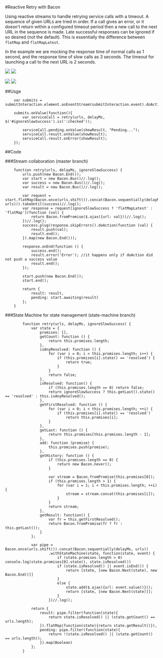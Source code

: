 #Reactive Retry with Bacon

Using reactive streams to handle retrying service calls with a timeout. A sequence of given URLs are tried in order.
If a call gives an error, or it doesn't return within a configured timeout period then a new call to the next URL in the
sequence is made. Late successful responses can  be ignored if so desired (not the default). This is essentially the
difference between <code>flatMap</code> and <code>flatMapLatest</code>.

In the example we are mocking the
response time of normal calls as 1 second, and the response time of slow calls as 3 seconds. The timeout for
launching a call to the next URL is 2 seconds.


![ ](screen1.png) ![ ](screen2.png)

![ ](screen3.png) ![ ](screen4.png)

##Usge

        var submits = submitInteraction.element.asEventStream(submitInteraction.event).doAction('.preventDefault');

        submits.onValue(function(){
            var serviceCall = retry(urls, delayMs, $('#ignoreSlowSuccess').is(':checked'));

            serviceCall.pending.onValue(showResult, "Pending...");
            serviceCall.result.onValue(showResult);
            serviceCall.result.onError(showResult);
        });

##Code

###Stream collaboration (master branch)

        function retry(urls, delayMs, ignoreSlowSuccess) {
            urls.push(new Bacon.End());
            var start = new Bacon.Bus()//.log();
            var success = new Bacon.Bus()//.log();
            var result = new Bacon.Bus()//.log();

            var request = start.flatMap(Bacon.once(urls.shift()).concat(Bacon.sequentially(delayMs, urls))).takeUntil(success)//.log();
            var response = request[ignoreSlowSuccess ? 'flatMapLatest' : 'flatMap'](function (val) {
                return Bacon.fromPromise($.ajax({url: val}))//.log();
            })//.log();
            success.plug(response.skipErrors().doAction(function (val) {
                result.push(val);
                result.end();
            }).map(new Bacon.End()));

            response.onEnd(function () {
                success.end();
                result.error('Error'); //it happens only if doAction did not push a success value
                result.end();
            });

            start.push(new Bacon.End());
            start.end();

            return {
                result: result,
                pending: start.awaiting(result)
            };
        }

###State Machine for state management (state-machine branch)

            function retry(urls, delayMs, ignoreSlowSuccess) {
                var state = {
                    promises: [],
                    getCount: function () {
                        return this.promises.length;
                    },
                    isAnyResolved: function () {
                        for (var i = 0; i < this.promises.length; i++) {
                            if (this.promises[i].state() == 'resolved') {
                                return true;
                            }
                        }
                        return false;
                    },
                    isResolved: function() {
                        if (this.promises.length == 0) return false;
                        return ignoreSlowSuccess ? this.getLast().state() == 'resolved' : this.isAnyResolved();
                    },
                    getFirstResolved: function () {
                        for (var i = 0; i < this.promises.length; ++i) {
                            if (this.promises[i].state() == 'resolved')
                                return this.promises[i];
                        }
                    },
                    getLast: function () {
                        return this.promises[this.promises.length - 1];
                    },
                    add: function (promise) {
                        this.promises.push(promise);
                    },
                    getHistory: function () {
                        if (this.promises.length == 0) {
                            return new Bacon.never();
                        }

                        var stream = Bacon.fromPromise(this.promises[0]);
                        if (this.promises.length > 1) {
                            for (var i = 1; i < this.promises.length; ++i) {
                                stream = stream.concat(this.promises[i]);
                            }
                        }
                        return stream;
                    },
                    getResult: function() {
                        var fr = this.getFirstResolved();
                        return Bacon.fromPromise(fr ? fr : this.getLast());
                    }
                };

                var pipe = Bacon.once(urls.shift()).concat(Bacon.sequentially(delayMs, urls))
                        .withStateMachine(state, function(state, event) {
                            if (state.promises.length > 0) console.log(state.promises[0].state(), state.isResolved())
                            if (state.isResolved() || event.isEnd()) {
                                return [state, [new Bacon.Next(state), new Bacon.End()]]
                            }
                            else {
                                state.add($.ajax({url: event.value()}));
                                return [state, [new Bacon.Next(state)]];
                            }
                        })//.log();

                return {
                    result: pipe.filter(function(state){
                        return state.isResolved() || (state.getCount() == urls.length);
                    }).flatMap(function(state){return state.getResult()}),
                    pending: pipe.filter(function(state){
                        return !(state.isResolved() || (state.getCount() == urls.length));
                    }).map(Boolean)
                };
            }